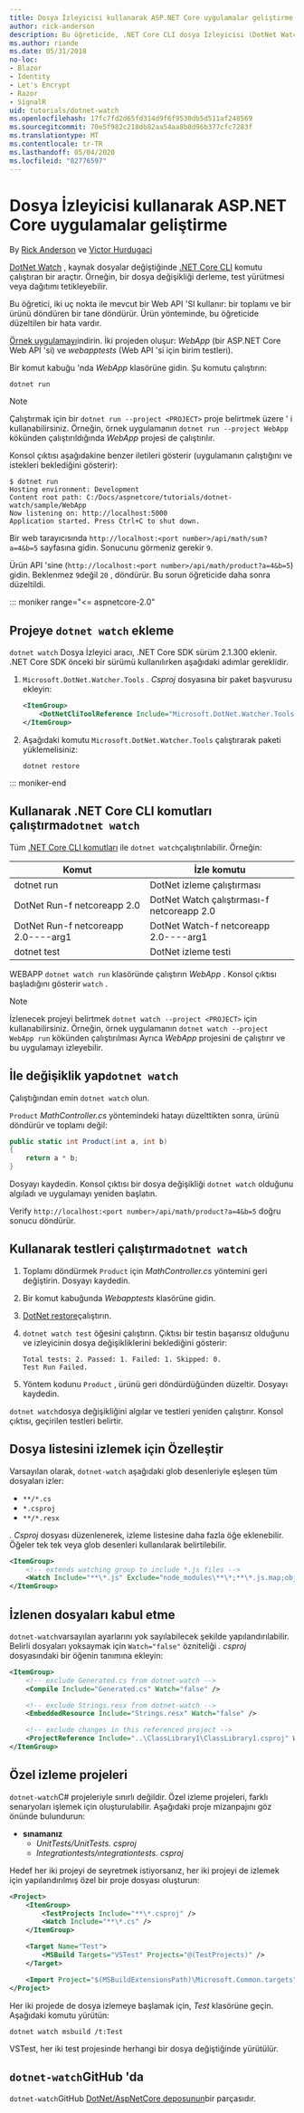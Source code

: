 ```yaml
---
title: Dosya İzleyicisi kullanarak ASP.NET Core uygulamalar geliştirme
author: rick-anderson
description: Bu öğreticide, .NET Core CLI dosya İzleyicisi (DotNet Watch) aracının bir ASP.NET Core uygulamasında nasıl yükleneceği ve kullanılacağı gösterilmektedir.
ms.author: riande
ms.date: 05/31/2018
no-loc:
- Blazor
- Identity
- Let's Encrypt
- Razor
- SignalR
uid: tutorials/dotnet-watch
ms.openlocfilehash: 17fc7fd2d65fd314d9f6f9530db5d511af248569
ms.sourcegitcommit: 70e5f982c218db82aa54aa8b8d96b377cfc7283f
ms.translationtype: MT
ms.contentlocale: tr-TR
ms.lasthandoff: 05/04/2020
ms.locfileid: "82776597"
---
```

# <a name="develop-aspnet-core-apps-using-a-file-watcher"></a>Dosya İzleyicisi kullanarak ASP.NET Core uygulamalar geliştirme

By [Rick Anderson](https://twitter.com/RickAndMSFT) ve [Victor Hurdugaci](https://twitter.com/victorhurdugaci)

[DotNet Watch](https://www.nuget.org/packages/dotnet-watch) , kaynak dosyalar değiştiğinde [.NET Core CLI](/dotnet/core/tools) komutu çalıştıran bir araçtır. Örneğin, bir dosya değişikliği derleme, test yürütmesi veya dağıtımı tetikleyebilir.

Bu öğretici, iki uç nokta ile mevcut bir Web API 'SI kullanır: bir toplamı ve bir ürünü döndüren bir tane döndürür. Ürün yönteminde, bu öğreticide düzeltilen bir hata vardır.

[Örnek uygulamayı](https://github.com/dotnet/AspNetCore.Docs/tree/master/aspnetcore/tutorials/dotnet-watch/sample)indirin. İki projeden oluşur: *WebApp* (bir ASP.NET Core Web API 'si) ve *webapptests* (Web API 'si için birim testleri).

Bir komut kabuğu 'nda *WebApp* klasörüne gidin. Şu komutu çalıştırın:

```dotnetcli
dotnet run
```

> [!NOTE]
> Çalıştırmak için bir `dotnet run --project <PROJECT>` proje belirtmek üzere ' i kullanabilirsiniz. Örneğin, örnek uygulamanın `dotnet run --project WebApp` kökünden çalıştırıldığında *WebApp* projesi de çalıştırılır.

Konsol çıktısı aşağıdakine benzer iletileri gösterir (uygulamanın çalıştığını ve istekleri beklediğini gösterir):

```console
$ dotnet run
Hosting environment: Development
Content root path: C:/Docs/aspnetcore/tutorials/dotnet-watch/sample/WebApp
Now listening on: http://localhost:5000
Application started. Press Ctrl+C to shut down.
```

Bir web tarayıcısında `http://localhost:<port number>/api/math/sum?a=4&b=5` sayfasına gidin. Sonucunu görmeniz gerekir `9`.

Ürün API 'sine (`http://localhost:<port number>/api/math/product?a=4&b=5`) gidin. Beklenmez `9`değil `20` , döndürür. Bu sorun öğreticide daha sonra düzeltildi.

::: moniker range="<= aspnetcore-2.0"

## <a name="add-dotnet-watch-to-a-project"></a>Projeye `dotnet watch` ekleme

`dotnet watch` Dosya İzleyici aracı, .NET Core SDK sürüm 2.1.300 eklenir. .NET Core SDK önceki bir sürümü kullanılırken aşağıdaki adımlar gereklidir.

1. `Microsoft.DotNet.Watcher.Tools` *. Csproj* dosyasına bir paket başvurusu ekleyin:

    ```xml
    <ItemGroup>
        <DotNetCliToolReference Include="Microsoft.DotNet.Watcher.Tools" Version="2.0.0" />
    </ItemGroup>
    ```

1. Aşağıdaki komutu `Microsoft.DotNet.Watcher.Tools` çalıştırarak paketi yüklemelisiniz:

    ```dotnetcli
    dotnet restore
    ```

::: moniker-end

## <a name="run-net-core-cli-commands-using-dotnet-watch"></a>Kullanarak .NET Core CLI komutları çalıştırma`dotnet watch`

Tüm [.NET Core CLI komutları](/dotnet/core/tools#cli-commands) ile `dotnet watch`çalıştırılabilir. Örneğin:

| Komut | İzle komutu |
| ---- | ----- |
| dotnet run | DotNet izleme çalıştırması |
| DotNet Run-f netcoreapp 2.0 | DotNet Watch çalıştırması-f netcoreapp 2.0 |
| DotNet Run-f netcoreapp 2.0----arg1 | DotNet Watch-f netcoreapp 2.0----arg1 |
| dotnet test | DotNet izleme testi |

WEBAPP `dotnet watch run` klasöründe çalıştırın *WebApp* . Konsol çıktısı başladığını gösterir `watch` .

> [!NOTE]
> İzlenecek projeyi belirtmek `dotnet watch --project <PROJECT>` için kullanabilirsiniz. Örneğin, örnek uygulamanın `dotnet watch --project WebApp run` kökünden çalıştırılması Ayrıca *WebApp* projesini de çalıştırır ve bu uygulamayı izleyebilir.

## <a name="make-changes-with-dotnet-watch"></a>İle değişiklik yap`dotnet watch`

Çalıştığından emin `dotnet watch` olun.

`Product` *MathController.cs* yöntemindeki hatayı düzelttikten sonra, ürünü döndürür ve toplamı değil:

```csharp
public static int Product(int a, int b)
{
    return a * b;
}
```

Dosyayı kaydedin. Konsol çıktısı bir dosya değişikliği `dotnet watch` olduğunu algıladı ve uygulamayı yeniden başlatın.

Verify `http://localhost:<port number>/api/math/product?a=4&b=5` doğru sonucu döndürür.

## <a name="run-tests-using-dotnet-watch"></a>Kullanarak testleri çalıştırma`dotnet watch`

1. Toplamı döndürmek `Product` için *MathController.cs* yöntemini geri değiştirin. Dosyayı kaydedin.
1. Bir komut kabuğunda *Webapptests* klasörüne gidin.
1. [DotNet restore](/dotnet/core/tools/dotnet-restore)çalıştırın.
1. `dotnet watch test` öğesini çalıştırın. Çıktısı bir testin başarısız olduğunu ve izleyicinin dosya değişikliklerini beklediğini gösterir:

     ```console
     Total tests: 2. Passed: 1. Failed: 1. Skipped: 0.
     Test Run Failed.
     ```

1. Yöntem kodunu `Product` , ürünü geri döndürdüğünden düzeltir. Dosyayı kaydedin.

`dotnet watch`dosya değişikliğini algılar ve testleri yeniden çalıştırır. Konsol çıktısı, geçirilen testleri belirtir.

## <a name="customize-files-list-to-watch"></a>Dosya listesini izlemek için Özelleştir

Varsayılan olarak, `dotnet-watch` aşağıdaki glob desenleriyle eşleşen tüm dosyaları izler:

* `**/*.cs`
* `*.csproj`
* `**/*.resx`

*. Csproj* dosyası düzenlenerek, izleme listesine daha fazla öğe eklenebilir. Öğeler tek tek veya glob desenleri kullanılarak belirtilebilir.

```xml
<ItemGroup>
    <!-- extends watching group to include *.js files -->
    <Watch Include="**\*.js" Exclude="node_modules\**\*;**\*.js.map;obj\**\*;bin\**\*" />
</ItemGroup>
```

## <a name="opt-out-of-files-to-be-watched"></a>İzlenen dosyaları kabul etme

`dotnet-watch`varsayılan ayarlarını yok sayılabilecek şekilde yapılandırılabilir. Belirli dosyaları yoksaymak için `Watch="false"` özniteliği *. csproj* dosyasındaki bir öğenin tanımına ekleyin:

```xml
<ItemGroup>
    <!-- exclude Generated.cs from dotnet-watch -->
    <Compile Include="Generated.cs" Watch="false" />

    <!-- exclude Strings.resx from dotnet-watch -->
    <EmbeddedResource Include="Strings.resx" Watch="false" />

    <!-- exclude changes in this referenced project -->
    <ProjectReference Include="..\ClassLibrary1\ClassLibrary1.csproj" Watch="false" />
</ItemGroup>
```

## <a name="custom-watch-projects"></a>Özel izleme projeleri

`dotnet-watch`C# projeleriyle sınırlı değildir. Özel izleme projeleri, farklı senaryoları işlemek için oluşturulabilir. Aşağıdaki proje mizanpajını göz önünde bulundurun:

* **sınamanız**
  * *UnitTests/UnitTests. csproj*
  * *Integrationtests/ıntegrationtests. csproj*

Hedef her iki projeyi de seyretmek istiyorsanız, her iki projeyi de izlemek için yapılandırılmış özel bir proje dosyası oluşturun:

```xml
<Project>
    <ItemGroup>
        <TestProjects Include="**\*.csproj" />
        <Watch Include="**\*.cs" />
    </ItemGroup>

    <Target Name="Test">
        <MSBuild Targets="VSTest" Projects="@(TestProjects)" />
    </Target>

    <Import Project="$(MSBuildExtensionsPath)\Microsoft.Common.targets" />
</Project>
```

Her iki projede de dosya izlemeye başlamak için, *Test* klasörüne geçin. Aşağıdaki komutu yürütün:

```dotnetcli
dotnet watch msbuild /t:Test
```

VSTest, her iki test projesinde herhangi bir dosya değiştiğinde yürütülür.

## <a name="dotnet-watch-in-github"></a>`dotnet-watch`GitHub 'da

`dotnet-watch`GitHub [DotNet/AspNetCore deposunun](https://github.com/dotnet/AspNetCore/tree/master/src/Tools/dotnet-watch)bir parçasıdır.
